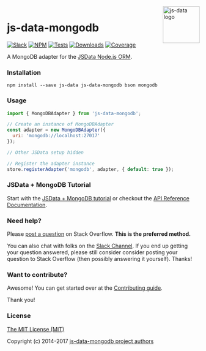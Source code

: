 
<img src="https://raw.githubusercontent.com/js-data/js-data/master/js-data.png" alt="js-data logo" title="js-data" align="right" width="96" height="96" />

# js-data-mongodb

[![Slack][1]][2]
[![NPM][3]][4]
[![Tests][5]][6]
[![Downloads][7]][8]
[![Coverage][9]][10]

A MongoDB adapter for the [JSData Node.js ORM][11].

### Installation

    npm install --save js-data js-data-mongodb bson mongodb

### Usage

```js
import { MongoDBAdapter } from 'js-data-mongodb';

// Create an instance of MongoDBAdapter
const adapter = new MongoDBAdapter({
  uri: 'mongodb://localhost:27017'
});

// Other JSData setup hidden

// Register the adapter instance
store.registerAdapter('mongodb', adapter, { default: true });
```

### JSData + MongoDB Tutorial

Start with the [JSData + MongoDB tutorial][12] or checkout the [API Reference Documentation][13].

### Need help?

Please [post a question][14] on Stack Overflow. **This is the preferred method.**

You can also chat with folks on the [Slack Channel][15]. If you end up getting
your question answered, please still consider consider posting your question to
Stack Overflow (then possibly answering it yourself). Thanks!

### Want to contribute?

Awesome! You can get started over at the [Contributing guide][16].

Thank you!

### License

[The MIT License (MIT)][17]

Copyright (c) 2014-2017 [js-data-mongodb project authors][18]

[1]: http://slack.js-data.io/badge.svg
[2]: http://slack.js-data.io
[3]: https://img.shields.io/npm/v/js-data-mongodb.svg?style=flat
[4]: https://www.npmjs.org/package/js-data-mongodb
[5]: https://img.shields.io/circleci/project/js-data/js-data-mongodb.svg?style=flat
[6]: https://circleci.com/gh/js-data/js-data-mongodb
[7]: https://img.shields.io/npm/dm/js-data-mongodb.svg?style=flat
[8]: https://www.npmjs.org/package/js-data-mongodb
[9]: https://img.shields.io/codecov/c/github/js-data/js-data-mongodb.svg?style=flat
[10]: https://codecov.io/github/js-data/js-data-mongodb
[11]: http://www.js-data.io/
[12]: http://www.js-data.io/v3.0/docs/js-data-mongodb
[13]: http://api.js-data.io/js-data-mongodb
[14]: http://stackoverflow.com/questions/tagged/jsdata
[15]: http://slack.js-data.io/
[16]: https://github.com/js-data/js-data-mongodb/blob/master/.github/CONTRIBUTING.md
[17]: https://github.com/js-data/js-data-mongodb/blob/master/LICENSE
[18]: https://github.com/js-data/js-data-mongodb/blob/master/AUTHORS
